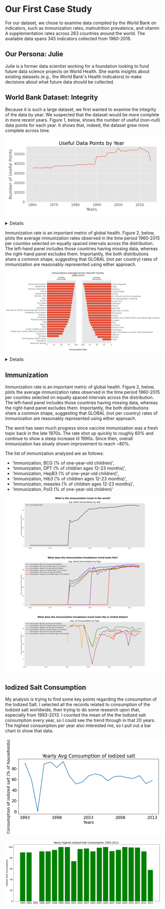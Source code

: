 # Our First Case Study
For our dataset, we chose to examine data compiled by the World Bank on indicators, such as immunization rates, malnutrition prevalence, and vitamin A supplementation rates across 263 countries around the world. The available data spans 345 indicators collected from 1960-2016.

## Our Persona: Julie
Julie is a former data scientist working for a foundation looking to fund future data science projects on World Health. She wants insights about existing datasets (e.g., the World Bank's Health Indicators) to make decisions about what future data should be collected.


## World Bank Dataset: Integrity
Because it is such a large dataset, we first wanted to examine the integrity of the data by year. We suspected that the dataset would be more complete in more recent years. Figure 1, below, shows the number of useful (non-null) data points for each year. It shows that, indeed, the dataset grew more complete across time.

![alt text](figures/f1.usefuldatapointsbyyear.png)

<details><code>
    health = pd.read_csv('data/data.csv')
    years = health.columns[4:-1]
    health_columns = np.array(health.count(axis=0))[4:-1]
    fig, ax = plt.subplots(figsize=(10, 5))  
    ax.plot(years, health_columns)
    ax.set_title('Useful Data Points by Year')
    ax.set_xlabel('Years')
    ax.set_ylabel('Number of Useful Points')
    ax.set_ylim(bottom=0)
    ax.set_xticks(years[::10])
    plt.tight_layout()
    plt.show()
    fig.savefig('figures/f1.usefuldatapointsbyyear.png')
    </code></details>
    
 Immunization rate is an important metric of global health. Figure 2, below, plots the average immunization rates observed in the time period 1960-2015 per counties selected on equally spaced intervals across the distribution. The left-hand panel includes those countries having missing data, whereas the right-hand panel excludes them. Importantly, the both distributions share a common shape, suggesting that GLOBAL (not per country) rates of immunization are reasonably represented using either approach.
 
![alt test](figures/f2.immunizationspercountry.png)
<details><code>
    # Immunizations Averaged Across Time Per Country, by AS 
    immunization_groupby = health[health['Indicator Name'].str.contains("Immunization")].groupby(by= ['Country Name']) 
    immunization_groupby_mean = immunization_groupby.mean() 
    per_country_rate = immunization_groupby_mean.transpose().mean(numeric_only=True).sort_values(na_position="first") 
    per_country_rate_subset = per_country_rate[::10] 
    per_country_rate_dropnan = per_country_rate.dropna()[::10] 
    fig2, ax2 = plt.subplots(1,2,figsize=(10,10)) 
    fig2.suptitle("Immunizations Averaged Across Time Per Country\n(1960-2015)", fontsize=18) 
    fig2.text(0.5, .04, 'Immunization Rate', ha='center') 
    ax2[0].barh(per_country_rate_subset.index, per_country_rate_subset) 
    ax2[0].set_yticks(per_country_rate_subset.index) 
    ax2[0].set_title('Including\nMissing Data', fontsize=12) 
    ax2[1].set_yticklabels([]) 
    ax2[1].set_yticks([]) 
    ax3 = ax2[1].twinx() 
    ax3.barh(per_country_rate_dropnan.index, per_country_rate_dropnan, align='center') 
    ax2[1].set_title('Excluding\nMissing Data', fontsize=12) 
    ax3.set_yticks(per_country_rate_dropnan.index) 
    ax3.set_yticklabels(per_country_rate_dropnan.index) 
    ax3.invert_xaxis() #plt.tight_layout() 
    plt.show() 
    fig2.savefig('figures/f2.immunizationspercountry.png', bbox_inches = "tight")
</code></details>

## Immunization
Immunization rate is an important metric of global health. Figure 2, below, plots the average immunization rates observed in the time period 1960-2015 per counties selected on equally spaced intervals across the distribution. The left-hand panel includes those countries having missing data, whereas the right-hand panel excludes them. Importantly, the both distributions share a common shape, suggesting that GLOBAL (not per country) rates of immunization are reasonably represented using either approach.

The word has seen much progress since vaccine immunization was a fresh topic back in the late 1970s. The rate shot up quickly to roughly 60% and continue to show a steep increase til 1990s. Since then, overall immunization has slowly shown improvement to reach ~80%. 

The list of immunization analyzed are as follows:
* 'Immunization, BCG (% of one-year-old children)',
* 'Immunization, DPT (% of children ages 12-23 months)',
* 'Immunization, HepB3 (% of one-year-old children)',
* 'Immunization, Hib3 (% of children ages 12-23 months)',
* 'Immunization, measles (% of children ages 12-23 months)',
* 'Immunization, Pol3 (% of one-year-old children)'

![alt text](figures/f3.immunization.png)
![alt text](figures/f4.immunization2.png)
![alt text](figures/f5.immunization3.png)

## Iodized Salt Consumption
My analysis is trying to find some key points regarding the consumption of the Iodized Salt. I selected all the records related to consumption of the Iodized salt worldwide, then trying to do some research upon that, especially from 1993-2013. 
I counted the mean of the the Iodized salt consumption every year, so I could see the trend through in that 20 years. The highest consumption per year also interested me, so I pull out a bar chart to show that data.

![alt text](figures/f5.saltconsumption.png)

![alt text](figures/f6.saltconsumption.png)
